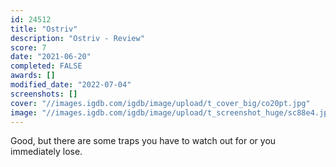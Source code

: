 ```yaml
---
id: 24512
title: "Ostriv"
description: "Ostriv - Review"
score: 7
date: "2021-06-20"
completed: FALSE
awards: []
modified_date: "2022-07-04"
screenshots: []
cover: "//images.igdb.com/igdb/image/upload/t_cover_big/co20pt.jpg"
image: "//images.igdb.com/igdb/image/upload/t_screenshot_huge/sc88e4.jpg"
---
```

Good, but there are some traps you have to watch out for or you immediately lose.